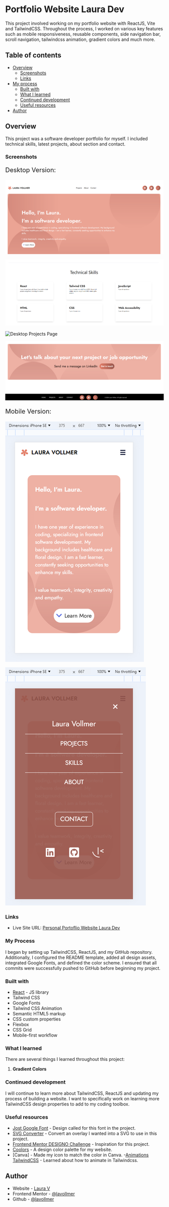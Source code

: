 # Portfolio Website Laura Dev

This project involved working on my portfolio website with ReactJS, Vite and TailwindCSS. Throughout the process, I worked on various key features such as mobile responsiveness, reusable components, side navigation bar, scroll navigation, tailwindcss animation, gradient colors and much more.

## Table of contents

- [Overview](#overview)
  - [Screenshots](#screenshots)
  - [Links](#links)
- [My process](#my-process)
  - [Built with](#built-with)
  - [What I learned](#what-i-learned)
  - [Continued development](#continued-development)
  - [Useful resources](#useful-resources)
- [Author](#author)

## Overview

This project was a software developer portfolio for myself. I included technical skills, latest projects, about section and contact.

### Screenshots

<p style="font-size:20px;">Desktop Version:</p>

![Desktop Landing Page](./src/assets/LandingPage_LauraDevPortfolio.png)

![Desktop Technical Skills Page](./src/assets/TechnicalSkills_LauraDevPortfolio.png)

![Desktop Projects Page](./src/assets/Projects_LauraDevPortfolio.png)

![Desktop Contact and Footer](./src/assets/ContactFooter_LauraDevPortfolio.png)

<p style="font-size:20px;">Mobile Version:</p>

![Mobile Landing Page](./src/assets/LandingPageMobile_LauraDevPortfolio.png)

![Mobile Side Navigation Bar](./src/assets/SideNavigationMobile_LauraDevPortfolio.png)

### Links

- Live Site URL: [Personal Portoflio Website Laura Dev](https://lauradev-portfolio.netlify.app/)

### My Process

I began by setting up TailwindCSS, ReactJS, and my GitHub repository. Additionally, I configured the README template, added all design assets, integrated Google Fonts, and defined the color scheme. I ensured that all commits were successfully pushed to GitHub before beginning my project.

### Built with

- [React](https://reactjs.org/) - JS library
- Tailwind CSS
- Google Fonts
- Tailwind CSS Animation
- Semantic HTML5 markup
- CSS custom properties
- Flexbox
- CSS Grid
- Mobile-first workflow

### What I learned

There are several things I learned throughout this project:

1. **Gradient Colors**

### Continued development

I will continue to learn more about TailwindCSS, ReactJS and updating my process of building a website. I want to specifically work on learning more TailwindCSS design properties to add to my coding toolbox.

### Useful resources

- [Jost Google Font](https://fonts.google.com/selection) - Design called for this font in the project.
- [SVG Converter](https://jakearchibald.github.io/svgomg/) - Convert an overlay I wanted into a SVG to use in this project.
- [Frontend Mentor DESIGNO Challenge](https://www.frontendmentor.io/challenges/designo-multipage-website-G48K6rfUT) - Inspiration for this project.
- [Coolors](https://coolors.co/98574d-e37d67-d2d3cf-eaac9d-b7b5b1-d9816f-fefefe) - A design color palette for my website.
- [Canva] - Made my icon to match the color in Canva. -[Animations TailwindCSS](https://tailwindcss.com/docs/animation) - Learned about how to animate in Tailwindcss.

## Author

- Website - [Laura V](www.lauradeveloper.com)
- Frontend Mentor - [@lavollmer](https://www.frontendmentor.io/profile/lavollmer)
- Github - [@lavollmer](https://github.com/lavollmer)
